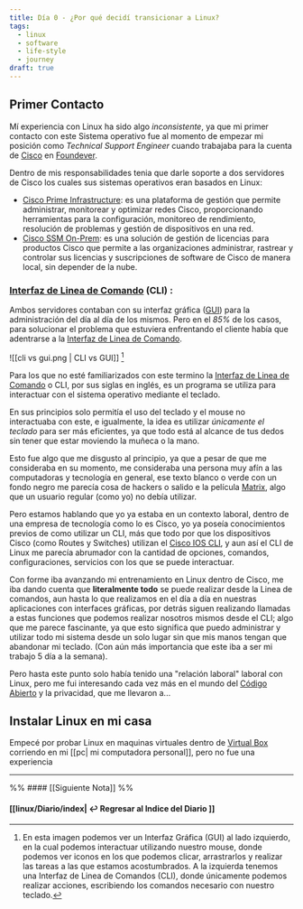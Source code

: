 ```yaml
---
title: Día 0 - ¿Por qué decidí transicionar a Linux?
tags:
  - linux
  - software
  - life-style
  - journey
draft: true
---
```

## Primer Contacto

Mí experiencia con Linux ha sido algo *inconsistente*, ya que mi primer contacto con este Sistema operativo fue al momento de empezar mi posición como *Technical Support Engineer* cuando trabajaba para la cuenta de [Cisco](https://www.cisco.com/) en [Foundever](https://foundever.com/es/).

Dentro de mis responsabilidades tenia que darle soporte a dos servidores de Cisco los cuales sus sistemas operativos eran basados en Linux:

- [Cisco Prime Infrastructure](https://www.cisco.com/site/es/es/products/networking/index.html): es una plataforma de gestión que permite administrar, monitorear y optimizar redes Cisco, proporcionando herramientas para la configuración, monitoreo de rendimiento, resolución de problemas y gestión de dispositivos en una red.
- [Cisco SSM On-Prem](https://www.cisco.com/c/en/us/products/collateral/cloud-systems-management/smart-software-manager-satellite/datasheet-c78-734539.html): es una solución de gestión de licencias para productos Cisco que permite a las organizaciones administrar, rastrear y controlar sus licencias y suscripciones de software de Cisco de manera local, sin depender de la nube.

### [Interfaz de Linea de Comando](https://aws.amazon.com/es/what-is/cli/) (CLI) :

Ambos servidores contaban con su interfaz gráfica ([GUI](https://es.wikipedia.org/wiki/Interfaz_gr%C3%A1fica_de_usuario)) para la administración del día al día de los mismos.
Pero en el *85%* de los casos, para solucionar el problema que estuviera enfrentando el cliente había que adentrarse a la [Interfaz de Linea de Comando](https://aws.amazon.com/es/what-is/cli/).

![[cli vs gui.png | CLI vs GUI]] [^Imagen]

[^Imagen]: En esta imagen podemos ver un Interfaz Gráfica (GUI) al lado izquierdo, en la cual podemos interactuar utilizando nuestro mouse, donde podemos ver iconos en los que podemos clicar, arrastrarlos y realizar las tareas a las que estamos acostumbrados. A la izquierda tenemos una Interfaz de Linea de Comandos (CLI), donde únicamente podemos realizar acciones, escribiendo los comandos necesario con nuestro teclado.

Para los que no esté familiarizados con este termino la [Interfaz de Linea de Comando](https://aws.amazon.com/es/what-is/cli/) o CLI, por sus siglas en inglés, es un programa se utiliza para interactuar con el sistema operativo mediante el teclado.

En sus principios solo permitía el uso del teclado y el mouse no interactuaba con este, e igualmente, la idea es utilizar *únicamente el teclado* para ser más eficientes, ya que todo está al alcance de tus dedos sin tener que estar moviendo la muñeca o la mano.

Esto fue algo que me disgusto al principio, ya que a pesar de que me consideraba en su momento, me consideraba una persona muy afín a las computadoras y tecnología en general, ese texto blanco o verde con un fondo negro me parecía cosa de hackers o salido e la película [Matrix](https://es.wikipedia.org/wiki/Matrix), algo que un usuario regular (como yo) no debía utilizar.

Pero estamos hablando que yo ya estaba en un contexto laboral, dentro de una empresa de tecnología como lo es Cisco, yo ya poseía conocimientos previos de como utilizar un CLI, más que todo por que los dispositivos Cisco (como Routes y Switches) utilizan el [Cisco IOS CLI](https://www.cisco.com/c/en/us/td/docs/ios-xml/ios/fundamentals/configuration/15mt/fundamentals-15-mt-book/cf-cli-basics.html), y aun así el CLI de Linux me parecía abrumador con la cantidad de opciones, comandos, configuraciones, servicios con los que se puede interactuar.

Con forme iba avanzando mi entrenamiento en Linux dentro de Cisco, me iba dando cuenta que **literalmente todo** se puede realizar desde la Linea de comandos, aun hasta lo que realizamos en el día a día en nuestras aplicaciones con interfaces gráficas, por detrás siguen realizando llamadas a estas funciones que podemos realizar nosotros mismos desde el CLI; algo que me parece fascinante, ya que esto significa que puedo administrar y utilizar todo mi sistema desde un solo lugar sin que mis manos tengan que abandonar mi teclado. (Con aún más importancia que este iba a ser mi trabajo 5 día a la semana).

Pero hasta este punto solo había tenido una "relación laboral" laboral con Linux, pero me fui interesando cada vez más en el mundo del [Código Abierto](https://es.wikipedia.org/wiki/C%C3%B3digo_abierto) y la privacidad, que me llevaron a...

## Instalar Linux en mi casa

Empecé por probar Linux en maquinas virtuales dentro de [Virtual Box](https://www.virtualbox.org/) corriendo en mi [[pc| mi computadora personal]], pero no fue una experiencia 

---

%% #### [[Siguiente Nota]]  %%
#### [[linux/Diario/index| ↩️ Regresar al Indice del Diario ]]